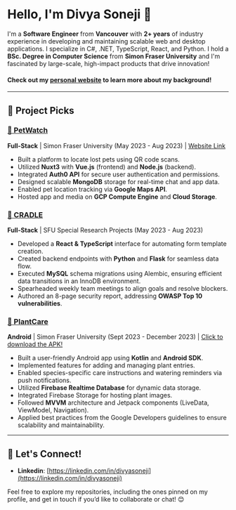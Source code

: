 # Hello, I'm Divya Soneji 👋

I'm a **Software Engineer** from **Vancouver** with **2+ years** of industry experience in developing and maintaining scalable web and desktop applications. I specialize in C#, .NET, TypeScript, React, and Python. I hold a **BSc. Degree in Computer Science** from **Simon Fraser University** and I'm fascinated by large-scale, high-impact products that drive innovation!

#### **Check out my [personal website](https://divyasoneji.com)  to learn more about my background!**

---

## 🚀 Project Picks

### **[🔗 PetWatch](https://github.com/SFU-CMPT372-Team5/PetWatch)**  
**Full-Stack** | Simon Fraser University (May 2023 - Aug 2023) | [Website Link](https://petwatch.website/) 
- Built a platform to locate lost pets using QR code scans.  
- Utilized **Nuxt3** with **Vue.js** (frontend) and **Node.js** (backend).  
- Integrated **Auth0 API** for secure user authentication and permissions.  
- Designed scalable **MongoDB** storage for real-time chat and app data.  
- Enabled pet location tracking via **Google Maps API**.  
- Hosted app and media on **GCP Compute Engine** and **Cloud Storage**.

### **[🔗 CRADLE](https://github.com/drbfraser/CRADLE-Platform)**  
**Full-Stack** | SFU Special Research Projects (May 2023 - Aug 2023)
- Developed a **React & TypeScript** interface for automating form template creation.  
- Created backend endpoints with **Python** and **Flask** for seamless data flow.
- Executed **MySQL** schema migrations using Alembic, ensuring efficient data transitions in an InnoDB environment.
- Spearheaded weekly team meetings to align goals and resolve blockers.  
- Authored an 8-page security report, addressing **OWASP Top 10 vulnerabilities**.

### **[🔗 PlantCare](https://github.com/CMPT362-PlantCare/PlantCare)**
**Android** | Simon Fraser University (Sept 2023 - December 2023)  | [Click to download the APK!](https://cmpt362-plantcare.github.io/ShowcaseWebsite/PlantCare.zip)
- Built a user-friendly Android app using **Kotlin** and **Android SDK**.
- Implemented features for adding and managing plant entries.
- Enabled species-specific care instructions and watering reminders via push notifications.
- Utilized **Firebase Realtime Database** for dynamic data storage.
- Integrated Firebase Storage for hosting plant images.
- Followed **MVVM** architecture and Jetpack components (LiveData, ViewModel, Navigation).
- Applied best practices from the Google Developers guidelines to ensure scalability and maintainability.
  
---

## 🌟 Let's Connect!

- **Linkedin**: [https://linkedin.com/in/divyasoneji](https://linkedin.com/in/divyasoneji)
  

Feel free to explore my repositories, including the ones pinned on my profile, and get in touch if you’d like to collaborate or chat! 😊
